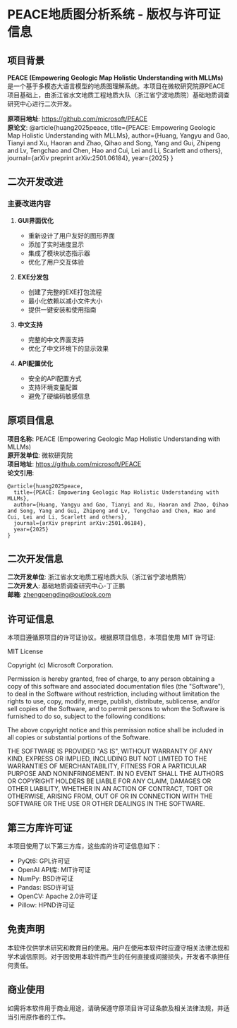 # PEACE地质图分析系统 - 版权与许可证信息

## 项目背景

**PEACE (Empowering Geologic Map Holistic Understanding with MLLMs)** 是一个基于多模态大语言模型的地质图理解系统。本项目在微软研究院原PEACE项目基础上，由浙江省水文地质工程地质大队（浙江省宁波地质院）基础地质调查研究中心进行二次开发。

**原项目地址**: https://github.com/microsoft/PEACE  
**原论文**: @article{huang2025peace, title={PEACE: Empowering Geologic Map Holistic Understanding with MLLMs}, author={Huang, Yangyu and Gao, Tianyi and Xu, Haoran and Zhao, Qihao and Song, Yang and Gui, Zhipeng and Lv, Tengchao and Chen, Hao and Cui, Lei and Li, Scarlett and others}, journal={arXiv preprint arXiv:2501.06184}, year={2025} }

## 二次开发改进

### 主要改进内容

1. **GUI界面优化**
   - 重新设计了用户友好的图形界面
   - 添加了实时进度显示
   - 集成了模块状态指示器
   - 优化了用户交互体验

2. **EXE分发包**
   - 创建了完整的EXE打包流程
   - 最小化依赖以减小文件大小
   - 提供一键安装和使用指南

3. **中文支持**
   - 完整的中文界面支持
   - 优化了中文环境下的显示效果

4. **API配置优化**
   - 安全的API配置方式
   - 支持环境变量配置
   - 避免了硬编码敏感信息

## 原项目信息

**项目名称**: PEACE (Empowering Geologic Map Holistic Understanding with MLLMs)  
**原开发单位**: 微软研究院  
**项目地址**: https://github.com/microsoft/PEACE  
**论文引用**: 
```
@article{huang2025peace,
  title={PEACE: Empowering Geologic Map Holistic Understanding with MLLMs},
  author={Huang, Yangyu and Gao, Tianyi and Xu, Haoran and Zhao, Qihao and Song, Yang and Gui, Zhipeng and Lv, Tengchao and Chen, Hao and Cui, Lei and Li, Scarlett and others},
  journal={arXiv preprint arXiv:2501.06184},
  year={2025}
}
```

## 二次开发信息

**二次开发单位**: 浙江省水文地质工程地质大队（浙江省宁波地质院）  
**二次开发人**: 基础地质调查研究中心-丁正鹏  
**邮箱**: zhengpengding@outlook.com

## 许可证信息

本项目遵循原项目的许可证协议。根据原项目信息，本项目使用 MIT 许可证:

MIT License

Copyright (c) Microsoft Corporation.

Permission is hereby granted, free of charge, to any person obtaining a copy
of this software and associated documentation files (the "Software"), to deal
in the Software without restriction, including without limitation the rights
to use, copy, modify, merge, publish, distribute, sublicense, and/or sell
copies of the Software, and to permit persons to whom the Software is
furnished to do so, subject to the following conditions:

The above copyright notice and this permission notice shall be included in all
copies or substantial portions of the Software.

THE SOFTWARE IS PROVIDED "AS IS", WITHOUT WARRANTY OF ANY KIND, EXPRESS OR
IMPLIED, INCLUDING BUT NOT LIMITED TO THE WARRANTIES OF MERCHANTABILITY,
FITNESS FOR A PARTICULAR PURPOSE AND NONINFRINGEMENT. IN NO EVENT SHALL THE
AUTHORS OR COPYRIGHT HOLDERS BE LIABLE FOR ANY CLAIM, DAMAGES OR OTHER
LIABILITY, WHETHER IN AN ACTION OF CONTRACT, TORT OR OTHERWISE, ARISING FROM,
OUT OF OR IN CONNECTION WITH THE SOFTWARE OR THE USE OR OTHER DEALINGS IN THE
SOFTWARE.

## 第三方库许可证

本项目使用了以下第三方库，这些库的许可证信息如下：

- PyQt6: GPL许可证
- OpenAI API库: MIT许可证
- NumPy: BSD许可证
- Pandas: BSD许可证
- OpenCV: Apache 2.0许可证
- Pillow: HPND许可证

## 免责声明

本软件仅供学术研究和教育目的使用。用户在使用本软件时应遵守相关法律法规和学术诚信原则。对于因使用本软件而产生的任何直接或间接损失，开发者不承担任何责任。

## 商业使用

如需将本软件用于商业用途，请确保遵守原项目许可证条款及相关法律法规，并适当引用原作者的工作。